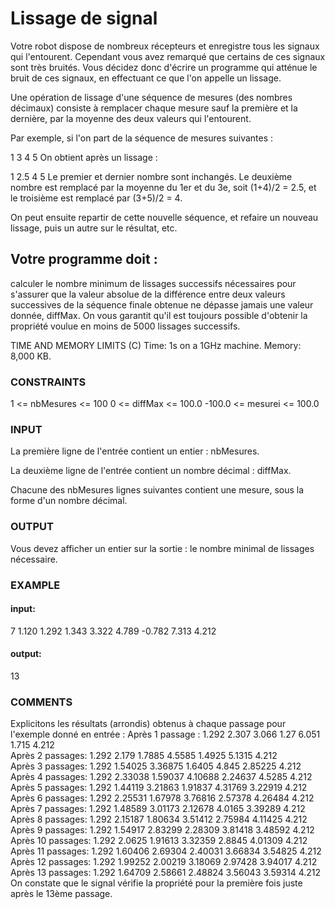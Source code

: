 # Lissage de signal
Votre robot dispose de nombreux récepteurs et enregistre tous les signaux qui l'entourent. Cependant vous avez remarqué que certains de ces signaux sont très bruités. Vous décidez donc d'écrire un programme qui atténue le bruit de ces signaux, en effectuant ce que l'on appelle un lissage.

Une opération de lissage d'une séquence de mesures (des nombres décimaux) consiste à remplacer chaque mesure sauf la première et la dernière, par la moyenne des deux valeurs qui l'entourent.

Par exemple, si l'on part de la séquence de mesures suivantes :

1 3 4 5
On obtient après un lissage :

1 2.5 4 5
Le premier et dernier nombre sont inchangés. Le deuxième nombre est remplacé par la moyenne du 1er et du 3e, soit (1+4)/2 = 2.5, et le troisième est remplacé par (3+5)/2 = 4.

On peut ensuite repartir de cette nouvelle séquence, et refaire un nouveau lissage, puis un autre sur le résultat, etc.

## Votre programme doit :
calculer le nombre minimum de lissages successifs nécessaires pour s'assurer que la valeur absolue de la différence entre deux valeurs successives de la séquence finale obtenue ne dépasse jamais une valeur donnée, diffMax.
On vous garantit qu'il est toujours possible d'obtenir la propriété voulue en moins de 5000 lissages successifs.

TIME AND MEMORY LIMITS (C)
Time: 1s on a 1GHz machine.
Memory: 8,000 KB.
### CONSTRAINTS
1 <= nbMesures <= 100
0 <= diffMax <= 100.0
-100.0 <= mesurei <= 100.0
### INPUT
La première ligne de l'entrée contient un entier : nbMesures.

La deuxième ligne de l'entrée contient un nombre décimal : diffMax.

Chacune des nbMesures lignes suivantes contient une mesure, sous la forme d'un nombre décimal.

### OUTPUT
Vous devez afficher un entier sur la sortie : le nombre minimal de lissages nécessaire.

### EXAMPLE
#### input:

7
1.120
1.292
1.343
3.322
4.789
-0.782
7.313
4.212

#### output:

13

### COMMENTS
Explicitons les résultats (arrondis) obtenus à chaque passage pour l'exemple donné en entrée :
Après 1  passage : 1.292    2.307   3.066   1.27    6.051   1.715   4.212  
Après 2  passages: 1.292    2.179   1.7885  4.5585  1.4925  5.1315  4.212  
Après 3  passages: 1.292    1.54025 3.36875 1.6405  4.845   2.85225 4.212  
Après 4  passages: 1.292    2.33038 1.59037 4.10688 2.24637 4.5285  4.212  
Après 5  passages: 1.292    1.44119 3.21863 1.91837 4.31769 3.22919 4.212  
Après 6  passages: 1.292    2.25531 1.67978 3.76816 2.57378 4.26484 4.212  
Après 7  passages: 1.292    1.48589 3.01173 2.12678 4.0165  3.39289 4.212  
Après 8  passages: 1.292    2.15187 1.80634 3.51412 2.75984 4.11425 4.212  
Après 9  passages: 1.292    1.54917 2.83299 2.28309 3.81418 3.48592 4.212  
Après 10 passages: 1.292    2.0625  1.91613 3.32359 2.8845  4.01309 4.212  
Après 11 passages: 1.292    1.60406 2.69304 2.40031 3.66834 3.54825 4.212  
Après 12 passages: 1.292    1.99252 2.00219 3.18069 2.97428 3.94017 4.212  
Après 13 passages: 1.292    1.64709 2.58661 2.48824 3.56043 3.59314 4.212  
On constate que le signal vérifie la propriété pour la première fois juste après le 13ème passage.